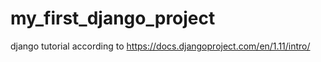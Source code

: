 # my_first_django_project
django tutorial according to https://docs.djangoproject.com/en/1.11/intro/
